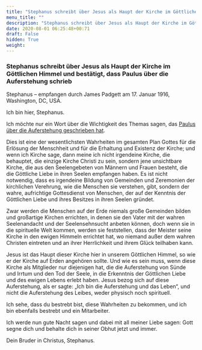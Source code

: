 ```yaml
---
title: "Stephanus schreibt über Jesus als Haupt der Kirche im Göttlichen Himmel und bestätigt, dass Paulus über die Auferstehung schrieb"
menu_title: ""
description: "Stephanus schreibt über Jesus als Haupt der Kirche im Göttlichen Himmel und bestätigt, dass Paulus über die Auferstehung schrieb"
date: 2020-08-01 06:25:48+00:71
draft: False
hidden: True
weight:
---
```

### Stephanus schreibt über Jesus als Haupt der Kirche im Göttlichen Himmel und bestätigt, dass Paulus über die Auferstehung schrieb

Stephanus – empfangen durch James Padgett am 17. Januar 1916, Washington, DC, USA.

Ich bin hier, Stephanus.

Ich möchte nur ein Wort über die Wichtigkeit des Themas sagen, das [Paulus über die Auferstehung geschrieben hat](/padgett-botschaften/padgett-botschaften-in-reihenfolge-des-datums/padgett-botschaften-1916/paulus-erklaert-die-wahre-auferstehung-jep-paulus-16-januar-1916/).

Dies ist eine der wesentlichsten Wahrheiten im gesamten Plan Gottes für die Erlösung der Menschheit und für die Erhaltung und Existenz der Kirche; und wenn ich Kirche sage, dann meine ich nicht irgendeine Kirche, die behauptet, die einzige Kirche Christi zu sein, sondern jene unsichtbare Kirche, die aus den Seelengebeten von Männern und Frauen besteht, die die Göttliche Liebe in ihren Seelen empfangen haben. Es ist nicht notwendig, dass es irgendeine Bildung von Gemeinden und Zeremonien der kirchlichen Verehrung, wie die Menschen sie verstehen, gibt, sondern der wahre, aufrichtige Gottesdienst von Menschen, der auf der Kenntnis der Göttlichen Liebe und ihres Besitzes in ihren Seelen gründet.

Zwar werden die Menschen auf der Erde niemals große Gemeinden bilden und großartige Kirchen errichten, in denen sie den Vater mit der wahren Seelenandacht und der Seelensehnsucht anbeten können, doch wenn sie in die spirituelle Welt kommen, werden sie feststellen, dass der Meister seine Kirche in den ewigen Himmeln errichtet hat, wo niemand außer dem wahren Christen eintreten und an ihrer Herrlichkeit und ihrem Glück teilhaben kann.

Jesus ist das Haupt dieser Kirche hier in unserem Göttlichen Himmel, so wie er der Kirche auf Erden angehören sollte. Und wie es sein muss, wenn diese Kirche als Mitglieder nur diejenigen hat, die die Auferstehung von Sünde und Irrtum und den Tod der Seele, in die Erkenntnis der Göttlichen Liebe und des ewigen Lebens erlebt haben. Jesus bezog sich auf diese Auferstehung, als er sagte: „Ich bin die Auferstehung und das Leben“, und nicht die Auferstehung des Leibes, weder physisch noch spirituell.

Ich sehe, dass du bestrebt bist, diese Wahrheiten zu bekommen, und ich bin ebenfalls bestrebt und ein Mitarbeiter.

Ich werde nun gute Nacht sagen und dabei mit all meiner Liebe sagen: Gott segne dich und behalte dich in seiner Obhut jetzt und immer.

Dein Bruder in Christus, Stephanus.
